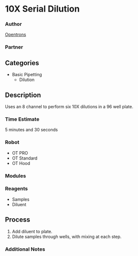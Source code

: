 # 10X Serial Dilution

### Author
[Opentrons](url)

### Partner

## Categories
* Basic Pipetting
	* Dilution

## Description
Uses an 8 channel to perform six 10X dilutions in a 96 well plate.

### Time Estimate
5 minutes and 30 seconds

### Robot
* OT PRO 
* OT Standard
* OT Hood

### Modules

### Reagents
* Samples
* Diluent

## Process
1. Add diluent to plate.
2. Dilute samples through wells, with mixing at each step.


### Additional Notes
